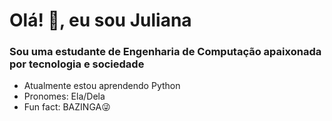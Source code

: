 # Olá! 👋, eu sou Juliana

### Sou uma estudante de Engenharia de Computação apaixonada por tecnologia e sociedade


- Atualmente estou aprendendo Python                                 
- Pronomes: Ela/Dela
-  Fun fact: BAZINGA😜

